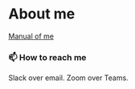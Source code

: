 # About me

[Manual of me](./manual-of-me)

### 📫 How to reach me
Slack over email.
Zoom over Teams.
